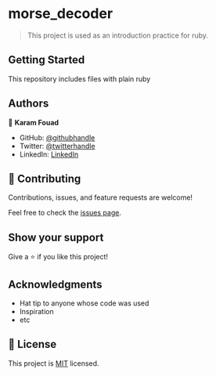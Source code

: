 # morse_decoder

> This project is used as an introduction practice for ruby.

## Getting Started

This repository includes files with plain ruby


## Authors

👤 **Karam Fouad**
- GitHub: [@githubhandle](https://github.com/karam084)
- Twitter: [@twitterhandle](https://twitter.com/ElarabFouad)
- LinkedIn: [LinkedIn](https://www.linkedin.com/in/karam-fouad-179830214/)

## 🤝 Contributing

Contributions, issues, and feature requests are welcome!

Feel free to check the [issues page](https://github.com/jaferIdrees/vet_clinic_db/issues).

## Show your support

Give a ⭐️ if you like this project!

## Acknowledgments

- Hat tip to anyone whose code was used
- Inspiration
- etc

## 📝 License

This project is [MIT](./MIT.md) licensed.
